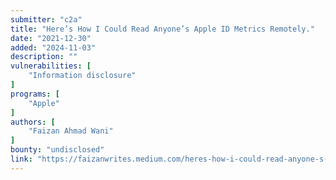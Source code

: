 ```yaml
---
submitter: "c2a"
title: "Here’s How I Could Read Anyone’s Apple ID Metrics Remotely."
date: "2021-12-30"
added: "2024-11-03"
description: ""
vulnerabilities: [
    "Information disclosure"
]
programs: [
    "Apple"
]
authors: [
    "Faizan Ahmad Wani"
]
bounty: "undisclosed"
link: "https://faizanwrites.medium.com/heres-how-i-could-read-anyone-s-iphone-metrics-remotely-28459943b898"
---
```




